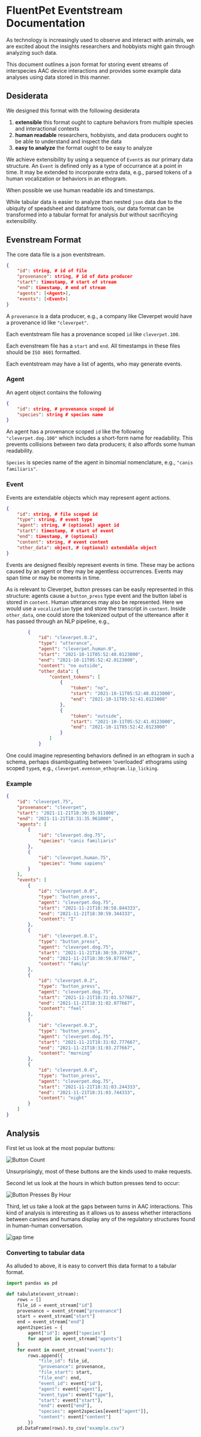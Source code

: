 # FluentPet Eventstream Documentation

As technology is increasingly used to observe and interact with animals, we are excited about the insights researchers and hobbyists might gain through analyzing such data.

This document outlines a json format for storing event streams of interspecies AAC device interactions and provides some example data analyses using data stored in this manner.

## Desiderata

We designed this format with the following desiderata

1. **extensible** this format ought to capture behaviors from multiple species and interactional contexts
1. **human readable** researchers, hobbyists, and data producers ought to be able to understand and inspect the data
1. **easy to analyze** the format ought to be easy to analyze

We achieve extensibility by using a sequence of `Event`s as our primary data structure. An `Event` is defined only as a type of occurrance at a point in time. It may be extended to incorporate extra data, e.g., parsed tokens of a human vocalization or behaviors in an ethogram.

When possible we use human readable ids and timestamps.

While tabular data is easier to analyze than nested `json` data due to the ubiquity of speadsheet and dataframe tools, our data format can be transformed into a tabular format for analysis *but* without sacrificying extensibility.


## Evenstream Format

The core data file is a json eventstream.

```json
{
    "id": string, # id of file
    "provenance": string, # id of data producer
    "start": timestamp, # start of stream
    "end": timestamp, # end of stream
    "agents": [<Agent>],
    "events": [<Event>]
}
```
A `provenance` is a data producer, e.g., a company like Cleverpet would have a provenance id like `"cleverpet"`.

Each eventstream file has a provenance scoped `id` like `cleverpet.100`.

Each evenstream file has a `start` and `end`. All timestamps in these files should be `ISO 8601` formatted.

Each eventstream may have a list of agents, who may generate events.

### Agent

An agent object contains the following

```json
{
    "id": string, # provenance scoped id
    "species": string # species name
}
```

An agent has a provenance scoped `id` like the following `"cleverpet.dog.100"` which includes a short-form name for readability. This prevents collisions between two data producers; it also affords some human readability.

`Species` is species name of the agent in binomial nomenclature, e.g., `"canis familiaris"`.

### Event

Events are extendable objects which may represent agent actions.

```json
{
    "id": string, # file scoped id
    "type": string, # event type
    "agent": string, # (optional) agent id
    "start": timestamp, # start of event
    "end": timestamp, # (optional)
    "content": string, # event content
    "other_data": object, # (optional) extendable object
}
```

Events are designed flexibly represent events in time. These may be actions caused by an agent or they may be agentless occurrences. Events may span time or may be moments in time.

As is relevant to Cleverpet, button presses can be easily represented in this structure: agents cause a `button_press` type event and the button label is stored in `content`. Human utterances may also be represented. Here we would use a `vocalization` type and store the transcript in `content`. Inside `other_data`, one could store the tokenized output of the uttereance after it has passed through an NLP pipeline, e.g.,

```json
        {
            "id": "cleverpet.0.2",
            "type": "utterance",
            "agent": "cleverpet.human.0",
            "start": "2021-10-11T05:52:40.0123000",
            "end": "2021-10-11T05:52:42.0123000",
            "content": "no outside",
            "other_data": {
                "content_tokens": [
                    {
                        "token": "no",
                        "start": "2021-10-11T05:52:40.0123000",
                        "end": "2021-10-11T05:52:41.0123000"
                    },
                    {
                        "token": "outside",
                        "start": "2021-10-11T05:52:41.0123000",
                        "end": "2021-10-11T05:52:42.0123000"
                    }
                ]
            }
```

One could imagine representing behaviors defined in an ethogram in such a schema, perhaps disambiguating between 'overloaded' ethograms using scoped `type`s, e.g., `cleverpet.evenson_ethogram.lip_licking`.

### Example

```json
{
    "id": "cleverpet.75",
    "provenance": "cleverpet",
    "start": "2021-11-21T18:30:35.911000",
    "end": "2021-11-21T18:31:35.961000",
    "agents": [
        {
            "id": "cleverpet.dog.75",
            "species": "canis familiaris"
        },
        {
            "id": "cleverpet.human.75",
            "species": "homo sapiens"
        }
    ],
    "events": [
        {
            "id": "cleverpet.0.0",
            "type": "button_press",
            "agent": "cleverpet.dog.75",
            "start": "2021-11-21T18:30:58.844333",
            "end": "2021-11-21T18:30:59.344333",
            "content": "I"
        },
        {
            "id": "cleverpet.0.1",
            "type": "button_press",
            "agent": "cleverpet.dog.75",
            "start": "2021-11-21T18:30:59.377667",
            "end": "2021-11-21T18:30:59.877667",
            "content": "family"
        },
        {
            "id": "cleverpet.0.2",
            "type": "button_press",
            "agent": "cleverpet.dog.75",
            "start": "2021-11-21T18:31:01.577667",
            "end": "2021-11-21T18:31:02.077667",
            "content": "feel"
        },
        {
            "id": "cleverpet.0.3",
            "type": "button_press",
            "agent": "cleverpet.dog.75",
            "start": "2021-11-21T18:31:02.777667",
            "end": "2021-11-21T18:31:03.277667",
            "content": "morning"
        },
        {
            "id": "cleverpet.0.4",
            "type": "button_press",
            "agent": "cleverpet.dog.75",
            "start": "2021-11-21T18:31:03.244333",
            "end": "2021-11-21T18:31:03.744333",
            "content": "night"
        }
    ]
}
```

## Analysis

First let us look at the most popular buttons:

![Button Count](button_count.png)

Unsurprisingly, most of these buttons are the kinds used to make requests.


Second let us look at the hours in which button presses tend to occur:

![Button Presses By Hour](press_by_hour.png)

Third, let us take a look at the gaps between turns in AAC interactions. This kind of analysis is interesting as it allows us to assess whether interactions between canines and humans display any of the regulatory structures found in human-human conversation.

![gap time](gaps.png)

### Converting to tabular data

As alluded to above, it is easy to convert this data format to a tabular format.

```python
import pandas as pd

def tabulate(event_stream):
    rows = []
    file_id = event_stream["id"]
    provenance = event_stream["provenance"]
    start = event_stream["start"]
    end = event_stream["end"]
    agent2species = {
        agent["id"]: agent["species"]
        for agent in event_stream["agents"]
    }
    for event in event_stream["events"]:
        rows.append({
            "file_id": file_id,
            "provenance": provenance,
            "file_start": start,
            "file_end": end,
            "event_id": event["id"],
            "agent": event["agent"],
            "event_type": event["type"],
            "start": event["start"],
            "end": event["end"],
            "species": agent2species[event["agent"]],
            "content": event["content"]
        })
    pd.DataFrame(rows).to_csv("example.csv")
```
